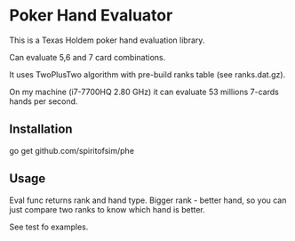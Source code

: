 # Poker Hand Evaluator

This is a Texas Holdem poker hand evaluation library.

Can evaluate 5,6 and 7 card combinations.

It uses TwoPlusTwo algorithm with pre-build ranks table (see ranks.dat.gz).

On my machine (i7-7700HQ 2.80 GHz) it can evaluate 53 millions 7-cards hands per second.

## Installation

go get github.com/spiritofsim/phe


## Usage

Eval func returns rank and hand type. Bigger rank - better hand, so you can just compare two ranks to know which hand is better.

See test fo examples.